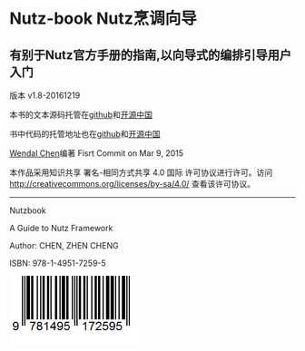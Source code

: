 # Nutz-book Nutz烹调向导

## 有别于Nutz官方手册的指南,以向导式的编排引导用户入门

版本 v1.8-20161219

本书的文本源码托管在[github](https://github.com/wendal/nutz-book)和[开源中国](http://git.oschina.net/wendal/nutz-book)

书中代码的托管地址也在[github](https://github.com/wendal/nutz-book-project)和[开源中国](http://git.oschina.net/wendal/nutz-book-project)

[Wendal Chen](http://wendal.net)编著 Fisrt Commit on Mar 9, 2015

本作品采用知识共享 署名-相同方式共享 4.0 国际 许可协议进行许可。访问 http://creativecommons.org/licenses/by-sa/4.0/ 查看该许可协议。

--------------------------------------------------

Nutzbook

A Guide to Nutz Framework

Author: CHEN, ZHEN CHENG

ISBN: 978-1-4951-7259-5

![ISBN](isbn.png)
